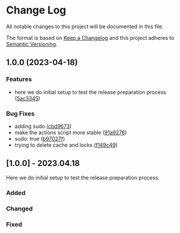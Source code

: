 # Change Log

All notable changes to this project will be documented in this file.

The format is based on [Keep a Changelog](http://keepachangelog.com/)
and this project adheres to [Semantic Versioning](http://semver.org/).

## 1.0.0 (2023-04-18)


### Features

* here we do initial setup to test the release preparation process ([5ac3345](https://github.com/oscarcenteno/commitlint_configuration/commit/5ac334510755e49c4b23018ef2d1eb9e37c2321d))


### Bug Fixes

* adding sudo ([cbd9673](https://github.com/oscarcenteno/commitlint_configuration/commit/cbd9673467e122d2016b0fde984f52b35d3854a0))
* make the actions script more stable ([91a9276](https://github.com/oscarcenteno/commitlint_configuration/commit/91a92769353c58bbb1505fb58320ef3cc197936c))
* sudo: true ([b97027f](https://github.com/oscarcenteno/commitlint_configuration/commit/b97027fbb66bb689f17a1e791a18746e713d8136))
* trying to delete cache and locks ([f149c49](https://github.com/oscarcenteno/commitlint_configuration/commit/f149c490f47b02219bcd54cb58b1b3240afd2acb))

## [1.0.0] - 2023.04.18

Here we do initial setup to test the release preparation process.

### Added

### Changed

### Fixed
